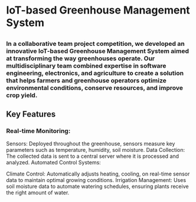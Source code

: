 # IoT-based Greenhouse Management System

## 
### In a collaborative team project competition, we developed an innovative IoT-based Greenhouse Management System aimed at transforming the way greenhouses operate. Our multidisciplinary team combined expertise in software engineering, electronics, and agriculture to create a solution that helps farmers and greenhouse operators optimize environmental conditions, conserve resources, and improve crop yield.
## Key Features
### Real-time Monitoring:

Sensors: Deployed throughout the greenhouse, sensors measure key parameters such as temperature, humidity, soil moisture.
Data Collection: The collected data is sent to a central server where it is processed and analyzed.
Automated Control Systems:

Climate Control: Automatically adjusts heating, cooling, on real-time sensor data to maintain optimal growing conditions.
Irrigation Management: Uses soil moisture data to automate watering schedules, ensuring plants receive the right amount of water.